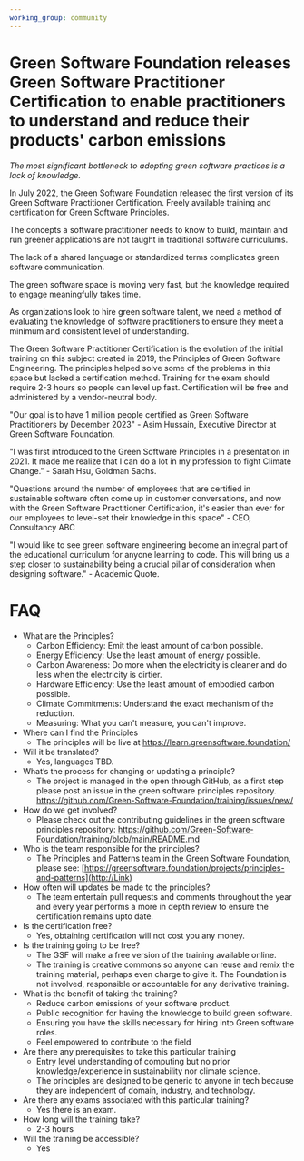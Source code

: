 ```yaml
---
working_group: community
---
```


# Green Software Foundation releases Green Software Practitioner Certification to enable practitioners to understand and reduce their products' carbon emissions

_The most significant bottleneck to adopting green software practices is a lack of knowledge._

In July 2022, the Green Software Foundation released the first version of its Green Software Practitioner Certification. Freely available training and certification for Green Software Principles.

The concepts a software practitioner needs to know to build, maintain and run greener applications are not taught in traditional software curriculums.

The lack of a shared language or standardized terms complicates green software communication.

The green software space is moving very fast, but the knowledge required to engage meaningfully takes time.

As organizations look to hire green software talent, we need a method of evaluating the knowledge of software practitioners to ensure they meet a minimum and consistent level of understanding.

The Green Software Practitioner Certification is the evolution of the initial training on this subject created in 2019, the Principles of Green Software Engineering. The principles helped solve some of the problems in this space but lacked a certification method. Training for the exam should require 2-3 hours so people can level up fast. Certification will be free and administered by a vendor-neutral body. 

"Our goal is to have 1 million people certified as Green Software Practitioners by December 2023" - Asim Hussain, Executive Director at Green Software Foundation.

"I was first introduced to the Green Software Principles in a presentation in 2021. It made me realize that I can do a lot in my profession to fight Climate Change." - Sarah Hsu, Goldman Sachs.

"Questions around the number of employees that are certified in sustainable software often come up in customer conversations, and now with the Green Software Practitioner Certification, it's easier than ever for our employees to level-set their knowledge in this space" - CEO, Consultancy ABC

"I would like to see green software engineering become an integral part of the educational curriculum for anyone learning to code. This will bring us a step closer to sustainability being a crucial pillar of consideration when designing software." - Academic Quote.

# FAQ

* What are the Principles?
  * Carbon Efficiency: Emit the least amount of carbon possible.
  * Energy Efficiency: Use the least amount of energy possible.
  * Carbon Awareness: Do more when the electricity is cleaner and do less when the electricity is dirtier.
  * Hardware Efficiency: Use the least amount of embodied carbon possible.
  * Climate Commitments: Understand the exact mechanism of the reduction.
  * Measuring: What you can't measure, you can't improve.
* Where can I find the Principles
  * The principles will be live at https://learn.greensoftware.foundation/
* Will it be translated?
  * Yes, languages TBD.
* What’s the process for changing or updating a principle?
  * The project is managed in the open through GitHub, as a first step please post an issue in the green software principles repository. https://github.com/Green-Software-Foundation/training/issues/new/
* How do we get involved?
  * Please check out the contributing guidelines in the green software principles repository: https://github.com/Green-Software-Foundation/training/blob/main/README.md
* Who is the team responsible for the principles?
  * The Principles and Patterns team in the Green Software Foundation, please see: [https://greensoftware.foundation/projects/principles-and-patterns](http://Link)
* How often will updates be made to the principles?
  * The team entertain pull requests and comments throughout the year and every year performs a more in depth review to ensure the certification remains upto date.
* Is the certification free?
  * Yes, obtaining certification will not cost you any money.
* Is the training going to be free?
  * The GSF will make a free version of the training available online.
  * The training is creative commons so anyone can reuse and remix the training material, perhaps even charge to give it. The Foundation is not involved, responsible or accountable for any derivative training.
* What is the benefit of taking the training?
  * Reduce carbon emissions of your software product.
  * Public recognition for having the knowledge to build green software.
  * Ensuring you have the skills necessary for hiring into Green software roles.
  * Feel empowered to contribute to the field
* Are there any prerequisites to take this particular training
  * Entry level understanding of computing but no prior knowledge/experience in sustainability nor climate science. 
  * The principles are designed to be generic to anyone in tech because they are independent of domain, industry, and technology.
* Are there any exams associated with this particular training?
  * Yes there is an exam.
* How long will the training take?
  * 2-3 hours
* Will the training be accessible?
  * Yes
